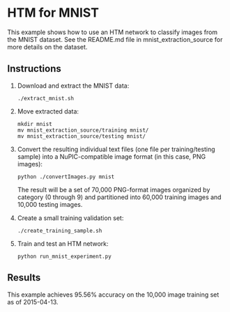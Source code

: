 # HTM for MNIST

This example shows how to use an HTM network to classify images from the
MNIST dataset. See the README.md file in mnist_extraction_source for more
details on the dataset.

## Instructions

1. Download and extract the MNIST data:

    ```
    ./extract_mnist.sh
    ```

2. Move extracted data:

    ```
    mkdir mnist
    mv mnist_extraction_source/training mnist/
    mv mnist_extraction_source/testing mnist/
    ```

3. Convert the resulting individual text files (one
    file per training/testing sample) into a NuPIC-compatible
    image format (in this case, PNG images):

    ```
    python ./convertImages.py mnist
    ```

    The result will be a set of 70,000 PNG-format images
    organized by category (0 through 9) and partitioned into
    60,000 training images and 10,000 testing images.

4. Create a small training validation set:

    ```
    ./create_training_sample.sh
    ```

5. Train and test an HTM network:

    ```
    python run_mnist_experiment.py
    ```

## Results

This example achieves 95.56% accuracy on the 10,000 image training set as
of 2015-04-13.
